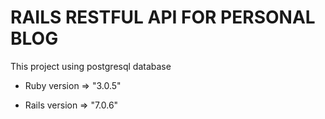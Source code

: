 # RAILS RESTFUL API FOR PERSONAL BLOG

This project using postgresql database

* Ruby version => "3.0.5"

* Rails version => "7.0.6"
